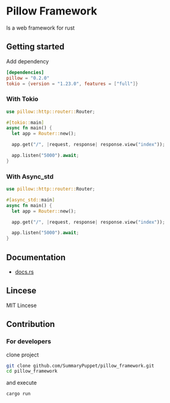 # Pillow Framework

Is a web framework for rust

## Getting started

Add dependency

```toml
[dependencies]
pillow = "0.2.0"
tokio = {version = "1.23.0", features = ["full"]}
```

### With Tokio

```rust
use pillow::http::router::Router;

#[tokio::main]
async fn main() {
  let app = Router::new();

  app.get("/", |request, response| response.view("index"));

  app.listen("5000").await;
}
```

### With Async_std

```rust
use pillow::http::router::Router;

#[async_std::main]
async fn main() {
  let app = Router::new();

  app.get("/", |request, response| response.view("index"));

  app.listen("5000").await;
}
```

## Documentation

* [docs.rs](https://docs.rs/pillow/latest/pillow/)

## Lincese

MIT Lincese

## Contribution

### For developers

clone project

```bash
git clone github.com/SummaryPuppet/pillow_framework.git
cd pillow_framework
```

and execute

```bash
cargo run
```
